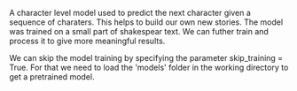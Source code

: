 A character level model used to predict the next character given a sequence of charaters. This helps to build our own new stories. The model was trained on a small part of shakespear text. We can futher train and process it to give more meaningful results.

We can skip the model training by specifying the parameter skip_training = True. For that we need to load the 'models' folder in the working directory to get a pretrained model.
